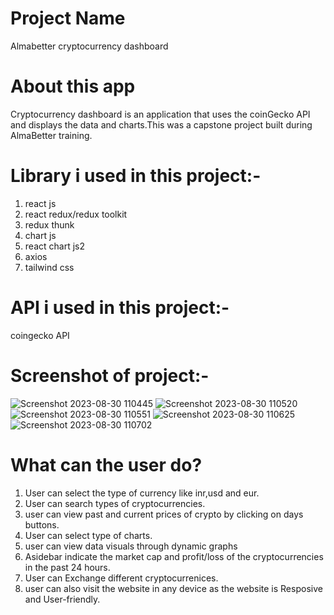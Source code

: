 # Project Name
 Almabetter cryptocurrency dashboard

 
# About this app
 Cryptocurrency dashboard is an application that uses the coinGecko API and displays the data and charts.This was a capstone project built during AlmaBetter training.

# Library i used in this project:-
1) react js
2) react redux/redux toolkit
3) redux thunk
4) chart js
5) react chart js2
6) axios
7) tailwind css

# API i used in this project:-
 coingecko API

# Screenshot of project:-

![Screenshot 2023-08-30 110445](https://github.com/Rahul7858/crypto-dashboard/assets/135803770/05f9b34d-c25f-48c3-81ad-9bc8c5f3b74b)
![Screenshot 2023-08-30 110520](https://github.com/Rahul7858/crypto-dashboard/assets/135803770/d458e68f-92c4-469f-88b3-d7420c9f021b)
![Screenshot 2023-08-30 110551](https://github.com/Rahul7858/crypto-dashboard/assets/135803770/0ac0e682-a397-4e7b-95a2-ab9e4f1207d5)
![Screenshot 2023-08-30 110625](https://github.com/Rahul7858/crypto-dashboard/assets/135803770/966f7075-b233-4230-82b9-8a50e0c0a77c)
![Screenshot 2023-08-30 110702](https://github.com/Rahul7858/crypto-dashboard/assets/135803770/622dbaa4-bacc-4df0-9080-b091807d427a)


# What can the user do?
1) User can select the type of currency like inr,usd and eur.
2) User can search types of cryptocurrencies.
3) user can view past and current prices of crypto by clicking on days buttons.
4) User can select type of charts.
5) user can view data visuals through dynamic graphs
6) Asidebar indicate the market cap and profit/loss of the cryptocurrencies in the past 24 hours.
7) User can Exchange different cryptocurrenices.
8) user can also visit the website in any device as the website is Resposive and User-friendly.

